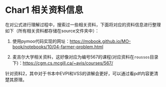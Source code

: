 # Char1 相关资料信息

在对公式进行理解过程中，搜索过一些相关资料，下面将对应的资料信息进行整理如下（所有相关资料都存储在source文件夹中）：

1. 使用pymoo代码实现的网址：https://mobook.github.io/MO-book/notebooks/10/04-farmer-problem.html

2. 麦吉尔大学相关资料，这好像对应为编号567的课程(对应资料在`roussos`目录下)：https://cgm.cs.mcgill.ca/~avis/courses/567/

针对资料2，其中对于书本中EVPI和VSS的讲解会更好，可以通过看pdf内容更清楚其原理。
